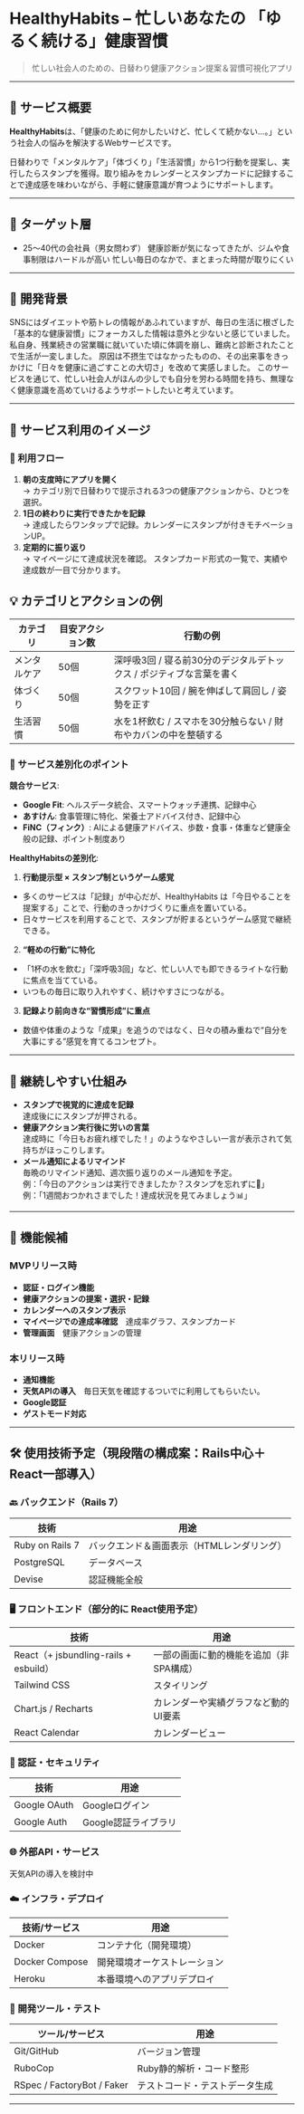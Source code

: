 # **HealthyHabits** – 忙しいあなたの 「ゆるく続ける」健康習慣

> 忙しい社会人のための、日替わり健康アクション提案＆習慣可視化アプリ

---

## 📌 サービス概要

**HealthyHabits**は、「健康のために何かしたいけど、忙しくて続かない…。」という社会人の悩みを解決するWebサービスです。

日替わりで「メンタルケア」「体づくり」「生活習慣」から1つ行動を提案し、実行したらスタンプを獲得。取り組みをカレンダーとスタンプカードに記録することで達成感を味わいながら、手軽に健康意識が育つようにサポートします。

---

## 🎯 ターゲット層

- 25〜40代の会社員（男女問わず）
健康診断が気になってきたが、ジムや食事制限はハードルが高い
忙しい毎日のなかで、まとまった時間が取りにくい

---

## 🌱 開発背景

SNSにはダイエットや筋トレの情報があふれていますが、毎日の生活に根ざした「基本的な健康習慣」にフォーカスした情報は意外と少ないと感じていました。
私自身、残業続きの営業職に就いていた頃に体調を崩し、難病と診断されたことで生活が一変しました。
原因は不摂生ではなかったものの、その出来事をきっかけに「日々を健康に過ごすことの大切さ」を改めて実感しました。
このサービスを通じて、忙しい社会人がほんの少しでも自分を労わる時間を持ち、無理なく健康意識を高めていけるようサポートしたいと考えています。

---

## 🧭 サービス利用のイメージ

### 🔁 利用フロー

1. **朝の支度時にアプリを開く**  
  → カテゴリ別で日替わりで提示される3つの健康アクションから、ひとつを選択。
2. **1日の終わりに実行できたかを記録**  
  → 達成したらワンタップで記録。カレンダーにスタンプが付きモチベーションUP。
3. **定期的に振り返り**  
  → マイページにて達成状況を確認。
    スタンプカード形式の一覧で、実績や達成数が一目で分かります。

## 💡 カテゴリとアクションの例

| カテゴリ | 目安アクション数 | 行動の例 |
| --- | --- | --- |
| メンタルケア | 50個 | 深呼吸3回 / 寝る前30分のデジタルデトックス / ポジティブな言葉を書く |
| 体づくり | 50個 | スクワット10回 / 腕を伸ばして肩回し / 姿勢を正す |
| 生活習慣 | 50個 | 水を1杯飲む / スマホを30分触らない / 財布やカバンの中を整頓する |

### 🥇 サービス差別化のポイント

**競合サービス**:

- **Google Fit**: ヘルスデータ統合、スマートウォッチ連携、記録中心
- **あすけん**: 食事管理に特化、栄養士アドバイス付き、記録中心
- **FiNC（フィンク）**: AIによる健康アドバイス、歩数・食事・体重など健康全般の記録、ポイント制度あり 

**HealthyHabitsの差別化**:

1. **行動提示型 × スタンプ制というゲーム感覚**  
  - 多くのサービスは「記録」が中心だが、HealthyHabits は「今日やることを提案する」ことで、行動のきっかけづくりに重点を置いている。
  - 日々サービスを利用することで、スタンプが貯まるというゲーム感覚で継続できる。
2. **“軽めの行動”に特化**  
  - 「1杯の水を飲む」「深呼吸3回」など、忙しい人でも即できるライトな行動に焦点を当てている。
  - いつもの毎日に取り入れやすく、続けやすさにつながる。
3. **記録より前向きな“習慣形成”に重点**  
  - 数値や体重のような「成果」を追うのではなく、日々の積み重ねで“自分を大事にする”感覚を育てるコンセプト。

---

## 🧸 継続しやすい仕組み

- **スタンプで視覚的に達成を記録**  
  達成後ににスタンプが押される。 
- **健康アクション実行後に労いの言葉**  
  達成時に「今日もお疲れ様でした！」のようなやさしい一言が表示されて気持ちがほっこりします。
- **メール通知によるリマインド**  
  毎晩のリマインド通知、週次振り返りのメール通知を予定。  
  例：「今日のアクションは実行できましたか？スタンプを忘れずに🎯」  
  例：「1週間おつかれさまでした！達成状況を見てみましょう📊」  


---

## 📁 機能候補

### MVPリリース時
- **認証・ログイン機能**
- **健康アクションの提案・選択・記録**
- **カレンダーへのスタンプ表示**
- **マイページでの達成率確認**　達成率グラフ、スタンプカード
- **管理画面**　健康アクションの管理

### 本リリース時
- **通知機能**　
- **天気APIの導入**　毎日天気を確認するついでに利用してもらいたい。
- **Google認証**
- **ゲストモード対応**

---

## 🛠️ 使用技術予定（現段階の構成案：Rails中心＋React一部導入）

### 🔙 バックエンド（Rails 7）

| 技術 | 用途 |
| --- | --- |
| Ruby on Rails 7 | バックエンド＆画面表示（HTMLレンダリング） |
| PostgreSQL | データベース |
| Devise | 認証機能全般 |

### 🖥️ フロントエンド（部分的に React使用予定）

| 技術 | 用途 |
| --- | --- |
| React（+ jsbundling-rails + esbuild） | 一部の画面に動的機能を追加（非SPA構成） |
| Tailwind CSS | スタイリング |
| Chart.js / Recharts | カレンダーや実績グラフなど動的UI要素 |
| React Calendar | カレンダービュー |

### 🔐 認証・セキュリティ

| 技術 | 用途 |
| --- | --- |
| Google OAuth | Googleログイン |
| Google Auth | Google認証ライブラリ |

### 🌐 外部API・サービス

天気APIの導入を検討中

### ☁️ インフラ・デプロイ

| 技術/サービス | 用途 |
|---|---|
| Docker | コンテナ化（開発環境） |
| Docker Compose | 開発環境オーケストレーション |
| Heroku | 本番環境へのアプリデプロイ |

### 🧰 開発ツール・テスト

| ツール/サービス | 用途 |
| --- | --- |
| Git/GitHub | バージョン管理 |
| RuboCop　| Ruby静的解析・コード整形 |
| RSpec / FactoryBot / Faker | テストコード・テストデータ生成 |

---
